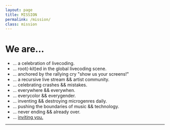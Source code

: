 ```yaml
---
layout: page
title: MISSION
permalink: /mission/
class: mission
---
```


# We are...

- ... a celebration of livecoding.
- ... root(-kit)ed in the global livecoding scene.
- ... anchored by the rallying cry "show us your screens!"
- ... a recursive live stream && artist community.
- ... celebrating crashes && mistakes.
- ... everywhere && everywhen.
- ... everycolor && everygender.
- ... inventing && destroying microgenres daily.
- ... pushing the boundaries of music && technology.
- ... never ending && already over.
- ... [inviting you.](https://llllllll.co/t/45273)

---